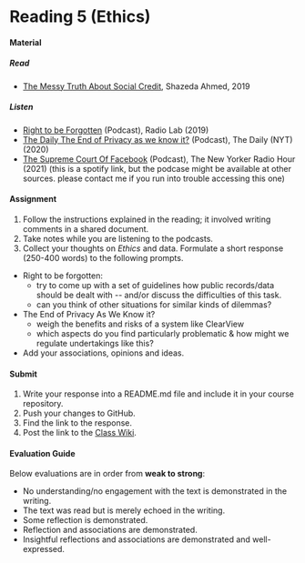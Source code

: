 # Reading 5 (Ethics)

#### Material
##### Read
- [The Messy Truth About Social Credit](https://docs.google.com/document/d/1yi5y8stuTh4f3sycR12NcNZr4_u-jAU0Zq5HV-3gqOA/edit?usp=sharing), Shazeda Ahmed, 2019

##### Listen
- [Right to be Forgotten](https://www.wnycstudios.org/podcasts/radiolab/articles/radiolab-right-be-forgotten) (Podcast), Radio Lab (2019)
- [The Daily The End of Privacy as we know it?](https://www.nytimes.com/2020/02/10/podcasts/the-daily/facial-recognition-surveillance.html) (Podcast), The Daily (NYT) (2020)
- [The Supreme Court Of Facebook](https://open.spotify.com/episode/0eamK9A4qhp2nXwxKVG3PX?si=MGZ1B1nmTZOt6Z7PjSE6NQ) (Podcast), The New Yorker Radio Hour (2021) (this is a spotify link, but the podcase might be available at other sources. please contact me if you run into trouble accessing this one)



#### Assignment

1. Follow the instructions explained in the reading; it involved writing comments in a shared document.
2. Take notes while you are listening to the podcasts.
3. Collect your thoughts on *Ethics* and data. Formulate a short response (250-400 words) to the following prompts.
  - Right to be forgotten:
    - try to come up with a set of guidelines how public records/data should be dealt with -- and/or discuss the difficulties of this task.
    - can you think of other situations for similar kinds of dilemmas?
  - The End of Privacy As We Know it?
    - weigh the benefits and risks of a system like ClearView
    - which aspects do you find particularly problematic & how might we regulate undertakings like this?
  - Add your associations, opinions and ideas.


#### Submit

1. Write your response into a README.md file and include it in your course repository.
2. Push your changes to GitHub.
3. Find the link to the response.
4. Post the link to the [Class Wiki](https://github.com/leoneckert/critical-data-and-visualization-spring-2021/wiki).

#### Evaluation Guide
Below evaluations are in order from **weak to strong**:
- No understanding/no engagement with the text is demonstrated in the writing.
- The text was read but is merely echoed in the writing.
- Some reflection is demonstrated.
- Reflection and associations are demonstrated.
- Insightful reflections and associations are demonstrated and well-expressed.
